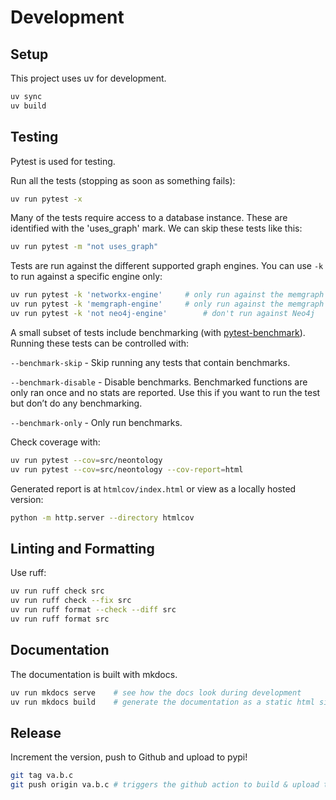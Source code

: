 # Development

## Setup

This project uses uv for development.

```bash
uv sync
uv build
```

## Testing

Pytest is used for testing.

Run all the tests (stopping as soon as something fails):

```bash
uv run pytest -x
```

Many of the tests require access to a database instance. These are identified with the 'uses_graph' mark. We can skip these tests like this:

```bash
uv run pytest -m "not uses_graph"
```

Tests are run against the different supported graph engines. You can use `-k` to run against a specific engine only:

```bash
uv run pytest -k 'networkx-engine'     # only run against the memgraph engine
uv run pytest -k 'memgraph-engine'     # only run against the memgraph engine
uv run pytest -k 'not neo4j-engine'        # don't run against Neo4j
```

A small subset of tests include benchmarking (with [pytest-benchmark](https://pytest-benchmark.readthedocs.io/en/latest/usage.html)). Running these tests can be controlled with:

`--benchmark-skip` - Skip running any tests that contain benchmarks.

`--benchmark-disable` - Disable benchmarks. Benchmarked functions are only ran once and no stats are reported. Use this if you want to run the test but don’t do any benchmarking.

`--benchmark-only` - Only run benchmarks.

Check coverage with:

```bash
uv run pytest --cov=src/neontology
uv run pytest --cov=src/neontology --cov-report=html
```

Generated report is at `htmlcov/index.html` or view as a locally hosted version:

```bash
python -m http.server --directory htmlcov
```

## Linting and Formatting

Use ruff:

```bash
uv run ruff check src
uv run ruff check --fix src
uv run ruff format --check --diff src
uv run ruff format src
```

## Documentation

The documentation is built with mkdocs.

```bash
uv run mkdocs serve    # see how the docs look during development
uv run mkdocs build    # generate the documentation as a static html site
```

## Release

Increment the version, push to Github and upload to pypi!

```bash
git tag va.b.c
git push origin va.b.c # triggers the github action to build & upload to pypi
```
